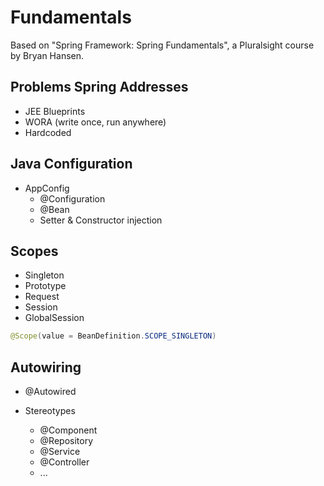 # Fundamentals

Based on "Spring Framework: Spring Fundamentals", a Pluralsight course by Bryan Hansen.

## Problems Spring Addresses
- JEE Blueprints
- WORA (write once, run anywhere)
- Hardcoded

## Java Configuration

- AppConfig
  - @Configuration
  - @Bean    
  - Setter & Constructor injection

## Scopes
- Singleton
- Prototype
- Request
- Session
- GlobalSession

```java
@Scope(value = BeanDefinition.SCOPE_SINGLETON)
```

## Autowiring

- @Autowired

- Stereotypes
  - @Component
  - @Repository
  - @Service
  - @Controller
  - ...